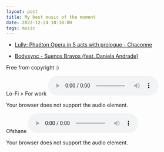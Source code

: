 ```yaml
---
layout: post
title: My best music of the moment
date: 2022-12-24 10:18:00
tags: music
---
```


- [Lully: Phaéton Opera in 5 acts with prologue - Chaconne](https://www.youtube.com/watch?v=wGbf5b32NLc)

- [Bodysync - Suenos Bravos (feat. Daniela Andrade)](https://www.youtube.com/watch?v=zurKW3VxQ50)

Free from copyright :)

Lo-Fi > For work
<audio controls>

  <source src="{{site.baseurl}}/assets/Lo-Fi.mp3" type="audio/mpeg">
Your browser does not support the audio element.
</audio>

Ofshane
<audio controls>

  <source src="{{site.baseurl}}/assets/ofshane.mp3" type="audio/mpeg">
Your browser does not support the audio element.
</audio>
